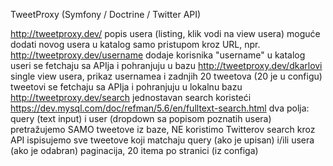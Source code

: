TweetProxy (Symfony / Doctrine / Twitter API)

http://tweetproxy.dev/
popis usera (listing, klik vodi na view usera)
moguće dodati novog usera u katalog samo pristupom kroz URL, npr. http://tweetproxy.dev/username dodaje korisnika "username" u katalog
useri se fetchaju sa APIja i pohranjuju u bazu
http://tweetproxy.dev/dkarlovi
single view usera, prikaz usernamea i zadnjih 20 tweetova (20 je u configu)
tweetovi se fetchaju sa APIja i pohranjuju u lokalnu bazu
http://tweetproxy.dev/search
jednostavan search koristeći https://dev.mysql.com/doc/refman/5.6/en/fulltext-search.html
dva polja: query (text input) i user (dropdown sa popisom poznatih usera)
pretražujemo SAMO tweetove iz baze, NE koristimo Twitterov search kroz API
ispisujemo sve tweetove koji matchaju query (ako je upisan) i/ili usera (ako je odabran)
paginacija, 20 itema po stranici (iz configa)
